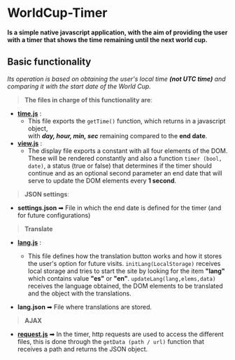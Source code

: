 # WorldCup-Timer
**Is a simple native javascript application, with the aim of providing the user with a timer that shows the time remaining until the next world cup.**  
## Basic functionality
_Its operation is based on obtaining the user's local time **(not UTC time)** and comparing it with the start date of the World Cup._  

>**The files in charge of this functionality are**:  
  * [**time.js**](https://github.com/MarcoPoggi/WorldCup-Timer/blob/dev/src/js/handlers/time.js)  :
    * This file exports the `getTime()` function, which returns in a javascript object,  
      with **_day, hour, min, sec_** remaining compared to the **end date**.
  * [**view.js**](https://github.com/MarcoPoggi/WorldCup-Timer/blob/dev/src/js/handlers/view.js)  :  
    * The display file exports a constant with all four elements of the DOM.
         These will be rendered constantly and also a function `timer (bool, date)`, a status (true or false) that determines if the timer should continue and as an optional second parameter an end date that will serve to update the DOM elements every **1 second**.


>**JSON settings**: 
  * **settings.json** ➡ File in which the end date is defined for the timer (and for future configurations)


>**Translate**
  * [**lang.js**](https://github.com/MarcoPoggi/WorldCup-Timer/blob/dev/src/js/handlers/lang.js) : 
    * This file defines how the translation button works and how it stores the user's option for future visits.
     `initLang(LocalStorage)` receives local storage and tries to start the site by looking for the item **"lang"** which contains value **"es"** or **"en"**.
     `updateLang(lang,elems,data)` receives the language obtained, the DOM elements to be translated and the object with the translations. 
     
  * **lang.json** ➡ File where translations are stored. 

>**AJAX** 
  * [**request.js**](https://github.com/MarcoPoggi/WorldCup-Timer/blob/dev/src/js/services/request.js) ➡ In the timer, http requests are used to access the different files, this is done through the `getData (path / url)` function that receives a path and returns the JSON object.
  
